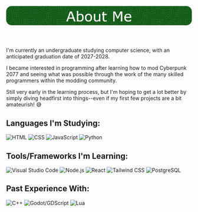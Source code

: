 <header align="center">
  <img src="./github-header-image.webp" alt="About Me">
</header>

<div>
  <p>I'm currently an undergraduate studying computer science, with an anticipated graduation date of 2027-2028.</p>
  <p>I became interested in programming after learning how to mod Cyberpunk 2077 and seeing what was possible through the work of the many skilled programmers within the modding community.</p>
  <p>Still very early in the learning process, but I'm hoping to get a lot better by simply diving headfirst into things--even if my first few projects are a bit amateurish! 😅</p>
</div>

## **Languages I'm Studying:**
<div>
  <img src="https://cdn.jsdelivr.net/gh/devicons/devicon@latest/icons/html5/html5-original.svg" height="50" title="HTML" alt="HTML"/>
  <img src="https://cdn.jsdelivr.net/gh/devicons/devicon@latest/icons/css3/css3-original.svg" height="50" title="CSS" alt="CSS"/>
  <img src="https://cdn.jsdelivr.net/gh/devicons/devicon@latest/icons/javascript/javascript-original.svg" height="50" title="JavaScript" alt="JavaScript"/>
  <img src="https://cdn.jsdelivr.net/gh/devicons/devicon@latest/icons/python/python-original.svg" height="50" title="Python" alt="Python"/>
</div>

## **Tools/Frameworks I'm Learning:**
<div>
  <img src="https://cdn.jsdelivr.net/gh/devicons/devicon@latest/icons/vscode/vscode-original.svg" height="50" title="Visual Studio Code" alt="Visual Studio Code"/>
  <img src="https://cdn.jsdelivr.net/gh/devicons/devicon@latest/icons/nodejs/nodejs-original.svg" height="50" title="Node.js" alt="Node.js"/>
  <img src="https://cdn.jsdelivr.net/gh/devicons/devicon@latest/icons/react/react-original.svg" height="50" title="React" alt="React"/>
  <img src="https://cdn.jsdelivr.net/gh/devicons/devicon@latest/icons/tailwindcss/tailwindcss-original.svg" height="50" title="Tailwind CSS" alt="Tailwind CSS"/>
  <img src="https://cdn.jsdelivr.net/gh/devicons/devicon@latest/icons/postgresql/postgresql-original.svg" height="50" title="PostgreSQL" alt="PostgreSQL"/>
</div>

## **Past Experience With:**
<div>
  <img src="https://cdn.jsdelivr.net/gh/devicons/devicon@latest/icons/cplusplus/cplusplus-original.svg" height="50" title="C++" alt="C++"/>
  <img src="https://cdn.jsdelivr.net/gh/devicons/devicon@latest/icons/godot/godot-original.svg" height="50" title="Godot/GDScript" alt="Godot/GDScript"/>
  <img src="https://cdn.jsdelivr.net/gh/devicons/devicon@latest/icons/lua/lua-original.svg" height="50" title="Lua" alt="Lua"/>
</div>
